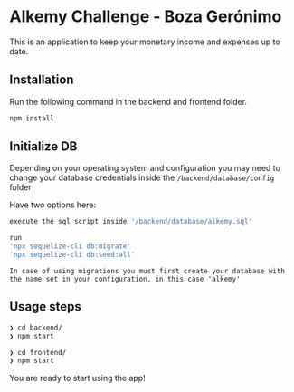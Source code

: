 # Alkemy Challenge - Boza Gerónimo

This is an application to keep your monetary income and expenses up to date.

## Installation

Run the following command in the backend and frontend folder.

```bash
npm install
```

## Initialize DB

Depending on your operating system and configuration you may need to change your database credentials inside the `/backend/database/config` folder

Have two options here:

```bash
execute the sql script inside '/backend/database/alkemy.sql'
```

```bash
run
'npx sequelize-cli db:migrate'
'npx sequelize-cli db:seed:all'
```

`In case of using migrations you must first create your database with the name set in your configuration, in this case 'alkemy'`

## Usage steps

```bash
❯ cd backend/
❯ npm start
```

```bash
❯ cd frontend/
❯ npm start
```

You are ready to start using the app!
